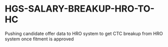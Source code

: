 # HGS-SALARY-BREAKUP-HRO-TO-HC
Pushing candidate offer data to HRO system to get CTC breakup from HRO system once fitment is approved

